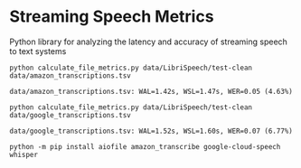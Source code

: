 # Streaming Speech Metrics

Python library for analyzing the latency and accuracy of streaming speech to text systems


`python calculate_file_metrics.py data/LibriSpeech/test-clean data/amazon_transcriptions.tsv`

`data/amazon_transcriptions.tsv: WAL=1.42s, WSL=1.47s, WER=0.05 (4.63%)`

`python calculate_file_metrics.py data/LibriSpeech/test-clean data/google_transcriptions.tsv`

`data/google_transcriptions.tsv: WAL=1.52s, WSL=1.60s, WER=0.07 (6.77%)`

`python -m pip install aiofile amazon_transcribe google-cloud-speech whisper`